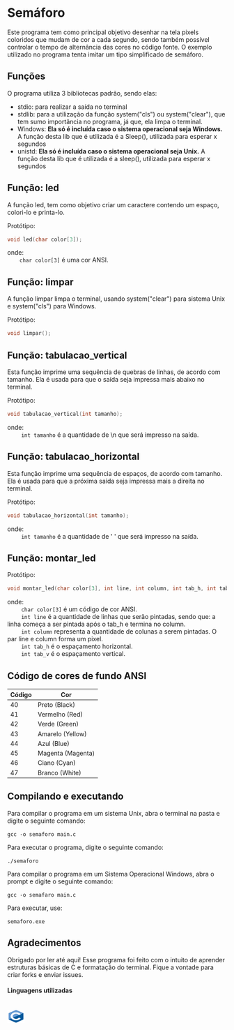 # Semáforo

Este programa tem como principal objetivo desenhar na tela pixels coloridos que mudam de cor a cada segundo, sendo também possível controlar o tempo de alternância das cores no código fonte. O exemplo utilizado no programa tenta imitar um tipo simplificado de semáforo.

## Funções

O programa utiliza 3 bibliotecas padrão, sendo elas: 
- stdio: para realizar a saída no terminal
- stdlib: para a utilização da função system("cls") ou system("clear"), que tem sumo importância no programa, já que, ela limpa o terminal.
- Windows: <b>Ela só é incluída caso o sistema operacional seja Windows.</b> A função desta lib que é utilizada é a Sleep(), utilizada para esperar x segundos
- unistd: <b>Ela só é incluída caso o sistema operacional seja Unix.</b> A função desta lib que é utilizada é a sleep(), utilizada para esperar x segundos


## Função: led

A função led, tem como objetivo criar um caractere contendo um espaço, colori-lo e printa-lo.

Protótipo:<br>
```C
void led(char color[3]);
```	
onde:<br>
&emsp;&emsp;`char color[3]` é uma cor ANSI.

## Função: limpar

A função limpar limpa o terminal, usando system("clear") para sistema Unix e system("cls") para Windows.

Protótipo:<br>
```C
void limpar();
```
## Função: tabulacao_vertical

Esta função imprime uma sequência de quebras de linhas, de acordo com tamanho. Ela é usada para que o saída seja impressa mais abaixo no terminal.

Protótipo: <br>
```C
void tabulacao_vertical(int tamanho);
```
onde: <br>
&emsp;&emsp; `int tamanho` é a quantidade de \n que será impresso na saída.

## Função: tabulacao_horizontal

Esta função imprime uma sequência de espaços, de acordo com tamanho. Ela é usada para que a próxima saída seja impressa mais a direita no terminal.

Protótipo: <br>
```C
void tabulacao_horizontal(int tamanho);
```
onde: <br>
&emsp;&emsp; `int tamanho` é a quantidade de ' ' que será impresso na saída.

## Função: montar_led

Protótipo: <br>
```C
void montar_led(char color[3], int line, int column, int tab_h, int tab_v)
```
onde:<br>
&emsp;&emsp; `char color[3]` é um código de cor ANSI.<br>
&emsp;&emsp; `int line` é a quantidade de linhas que serão pintadas, sendo que: a linha começa a ser pintada após o tab_h e termina no column.<br>
&emsp;&emsp; `int column` representa a quantidade de colunas a serem pintadas. O par line e column forma um pixel.<br>
&emsp;&emsp; `int tab_h` é o espaçamento horizontal.<br>
&emsp;&emsp; `int tab_v` é o espaçamento vertical. <br>


## Código de cores de fundo ANSI


| Código |	Cor         |
|--------|------------------|
| 40     | Preto (Black)    |
| 41     | Vermelho (Red)   |
| 42     | Verde (Green)    |
| 43	 | Amarelo (Yellow) |
| 44	 | Azul (Blue)      |
| 45	 | Magenta (Magenta)|
| 46     | Ciano (Cyan)     |
| 47     | Branco (White)   |

## Compilando e executando

Para compilar o programa em um sistema Unix, abra o terminal na pasta e digite o seguinte comando:
```shell
gcc -o semaforo main.c
```
Para executar o programa, digite o seguinte comando:
```shell
./semaforo
```

Para compilar o programa em um Sistema Operacional Windows, abra o prompt e digite o seguinte comando:
```shell
gcc -o semafaro main.c
```
Para executar, use:
```shell 
semaforo.exe
```

## Agradecimentos
Obrigado por ler até aqui! Esse programa foi feito com o intuito de aprender estruturas básicas de C e formatação do terminal. Fique a vontade para criar forks e enviar issues.<br>

#### Linguagens utilizadas 

<div style="display: inline_block"><br>
  <img align="center" alt="CSS" height="30" width="40" src="https://raw.githubusercontent.com/devicons/devicon/master/icons/c/c-original.svg">
</div>
